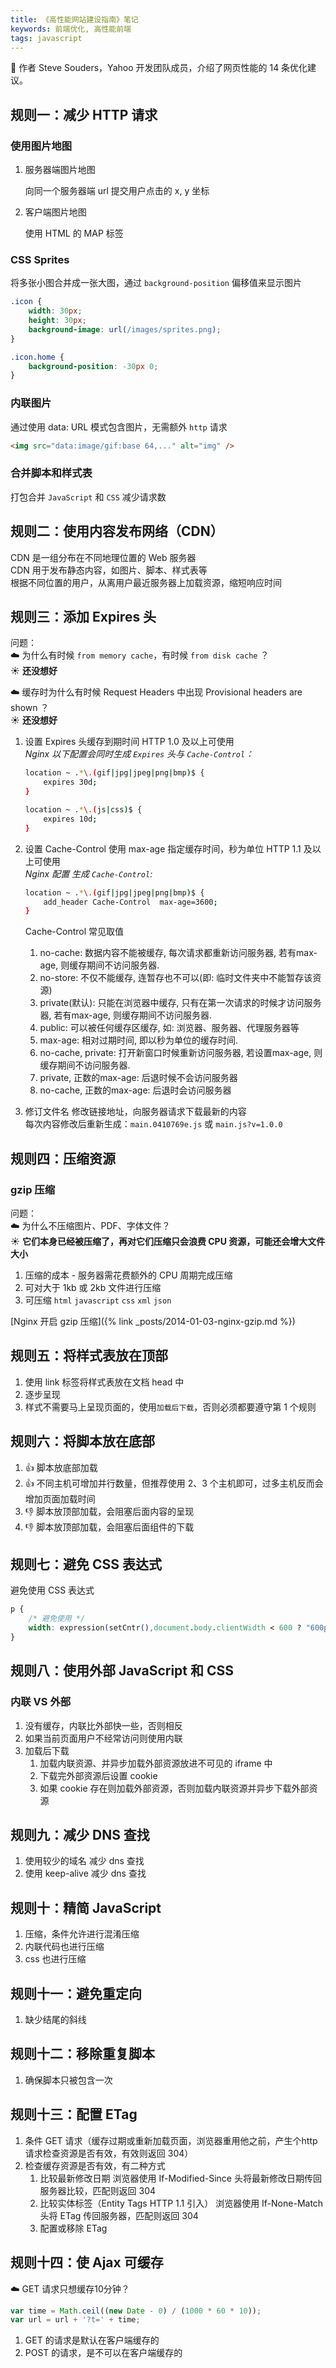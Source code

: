 ```yaml
---
title: 《高性能网站建设指南》笔记
keywords: 前端优化, 高性能前端
tags: javascript
---
```


:hamster: 作者 Steve Souders，Yahoo 开发团队成员，介绍了网页性能的 14 条优化建议。
<!--more-->

## 规则一：减少 HTTP 请求
### 使用图片地图
1. 服务器端图片地图

    向同一个服务器端 url 提交用户点击的 x, y 坐标
2. 客户端图片地图

    使用 HTML 的 MAP 标签

### CSS Sprites
将多张小图合并成一张大图，通过 `background-position` 偏移值来显示图片
```css
.icon {
    width: 30px;
    height: 30px;
    background-image: url(/images/sprites.png);
}

.icon.home {
    background-position: -30px 0;
}
```

### 内联图片
通过使用 data: URL 模式包含图片，无需额外 `http` 请求
```html
<img src="data:image/gif:base 64,..." alt="img" />
```

### 合并脚本和样式表
打包合并 `JavaScript` 和 `CSS` 减少请求数

## 规则二：使用内容发布网络（CDN）
CDN 是一组分布在不同地理位置的 Web 服务器 <br>
CDN 用于发布静态内容，如图片、脚本、样式表等 <br>
根据不同位置的用户，从离用户最近服务器上加载资源，缩短响应时间 <br>


## 规则三：添加 Expires 头
问题： <br>
:cloud: 为什么有时候 `from memory cache`，有时候 `from disk cache` ？ <br>
:sunny: __还没想好__

:cloud:  缓存时为什么有时候 Request Headers 中出现 Provisional headers are shown ？<br>
:sunny: __还没想好__

1. 设置 Expires 头缓存到期时间 HTTP 1.0 及以上可使用 <br>
    _Nginx 以下配置会同时生成 `Expires` 头与 `Cache-Control`：_
    ```bash
    location ~ .*\.(gif|jpg|jpeg|png|bmp)$ {
        expires 30d;
    }

    location ~ .*\.(js|css)$ {
        expires 10d;
    }
    ```
2. 设置 Cache-Control 使用 max-age 指定缓存时间，秒为单位 HTTP 1.1 及以上可使用 <br>
    _Nginx 配置 生成 `Cache-Control`:_
    ```bash
    location ~ .*\.(gif|jpg|jpeg|png|bmp)$ {
        add_header Cache-Control  max-age=3600;
    }
    ```

    Cache-Control 常见取值
    1. no-cache: 数据内容不能被缓存, 每次请求都重新访问服务器, 若有max-age, 则缓存期间不访问服务器.
    2. no-store: 不仅不能缓存, 连暂存也不可以(即: 临时文件夹中不能暂存该资源)
    3. private(默认): 只能在浏览器中缓存, 只有在第一次请求的时候才访问服务器, 若有max-age, 则缓存期间不访问服务器.
    4. public: 可以被任何缓存区缓存, 如: 浏览器、服务器、代理服务器等
    5. max-age: 相对过期时间, 即以秒为单位的缓存时间.
    6. no-cache, private: 打开新窗口时候重新访问服务器, 若设置max-age, 则缓存期间不访问服务器.
    7. private, 正数的max-age: 后退时候不会访问服务器
    8. no-cache, 正数的max-age: 后退时会访问服务器


3. 修订文件名
    修改链接地址，向服务器请求下载最新的内容 <br>
    每次内容修改后重新生成：`main.0410769e.js` 或 `main.js?v=1.0.0`


## 规则四：压缩资源
### gzip 压缩
问题： <br>
:cloud: 为什么不压缩图片、PDF、字体文件？ <br>
:sunny: __它们本身已经被压缩了，再对它们压缩只会浪费 CPU 资源，可能还会增大文件大小__

1. 压缩的成本 - 服务器需花费额外的 CPU 周期完成压缩 
2. 可对大于 1kb 或 2kb 文件进行压缩
3. 可压缩 `html` `javascript` `css` `xml` `json`

[Nginx 开启 gzip 压缩]({% link _posts/2014-01-03-nginx-gzip.md %})

## 规则五：将样式表放在顶部
1. 使用 link 标签将样式表放在文档 head 中
2. 逐步呈现
3. 样式不需要马上呈现页面的，使用`加载后下载`，否则必须都要遵守第 1 个规则

## 规则六：将脚本放在底部
1. :+1: 脚本放底部加载
2. :+1: 不同主机可增加并行数量，但推荐使用 2、3 个主机即可，过多主机反而会增加页面加载时间
3. :-1: 脚本放顶部加载，会阻塞后面内容的呈现
4. :-1: 脚本放顶部加载，会阻塞后面组件的下载

## 规则七：避免 CSS 表达式
避免使用 CSS 表达式
```css
p {
    /* 避免使用 */
    width: expression(setCntr(),document.body.clientWidth < 600 ? "600px" : "auto");
}
```

## 规则八：使用外部 JavaScript 和 CSS
### 内联 VS 外部
1. 没有缓存，内联比外部快一些，否则相反
2. 如果当前页面用户不经常访问则使用内联
3. 加载后下载
    1. 加载内联资源、并异步加载外部资源放进不可见的 iframe 中
    2. 下载完外部资源后设置 cookie
    3. 如果 cookie 存在则加载外部资源，否则加载内联资源并异步下载外部资源

## 规则九：减少 DNS 查找
1. 使用较少的域名 减少 dns 查找
2. 使用 keep-alive 减少 dns 查找

## 规则十：精简 JavaScript
1. 压缩，条件允许进行混淆压缩
2. 内联代码也进行压缩
3. css 也进行压缩

## 规则十一：避免重定向
1. 缺少结尾的斜线

## 规则十二：移除重复脚本
1. 确保脚本只被包含一次

## 规则十三：配置 ETag
1. 条件 GET 请求（缓存过期或重新加载页面，浏览器重用他之前，产生个http请求检查资源是否有效，有效则返回 304）
2. 检查缓存资源是否有效，有二种方式
    1. 比较最新修改日期
    浏览器使用 If-Modified-Since 头将最新修改日期传回服务器比较，匹配则返回 304
    2. 比较实体标签（Entity Tags HTTP 1.1 引入）
    浏览器使用 If-None-Match 头将 ETag 传回服务器，匹配则返回 304
    3. 配置或移除 ETag

## 规则十四：使 Ajax 可缓存
:cloud: GET 请求只想缓存10分钟？ <br>
```javascript
var time = Math.ceil((new Date - 0) / (1000 * 60 * 10));
var url = url + '?t=' + time;
```
1. GET 的请求是默认在客户端缓存的
2. POST 的请求，是不可以在客户端缓存的
